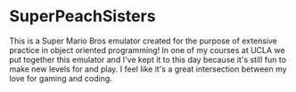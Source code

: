 # SuperPeachSisters
This is a Super Mario Bros emulator created for the purpose of extensive practice in object oriented programming!
In one of my courses at UCLA we put together this emulator and I've kept it to this day because it's still fun to make new levels for and play. 
I feel like it's a great intersection between my love for gaming and coding. 
